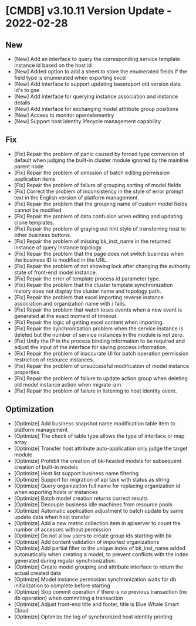 # [CMDB] v3.10.11 Version Update - 2022-02-28

## New

- [New] Add an interface to query the corresponding service template instance id based on the host id
- [New] Added option to add a sheet to store the enumerated fields if the field type is enumerated when exporting excel
- [New] Add interface to support updating basereport old version data id's to gse
- [New] Add interface for querying instance association and instance details
- [New] Add interface for exchanging model attribute group positions
- [New] Access to monitor opentelementry
- [New] Support host identity lifecycle management capability

## Fix

- [Fix] Repair the problem of panic caused by forced type conversion of default when judging the built-in cluster module ignored by the mainline parent node
- [Fix] Repair the problem of omission of batch editing permission application items
- [Fix] Repair the problem of failure of grouping sorting of model fields
- [Fix] Correct the problem of inconsistency in the style of error prompt text in the English version of platform management.
- [Fix] Repair the problem that the grouping name of custom model fields cannot be modified
- [Fix] Repair the problem of data confusion when editing and updating clone templates.
- [Fix] Repair the problem of graying out hint style of transferring host to other business buttons.
- [Fix] Repair the problem of missing bk_inst_name in the returned instance of query instance topology.
- [Fix] Repair the problem that the page does not switch business when the business ID is modified in the URL.
- [Fix] Repair the problem of not showing lock after changing the authority state of front-end model instance.
- [Fix] Repair the error of template process id parameter type.
- [Fix] Repair the problem that the cluster template synchronization history does not display the cluster name and topology path.
- [Fix] Repair the problem that excel importing reverse instance association and organization name with / fails.
- [Fix] Repair the problem that watch loses events when a new event is generated at the exact moment of timeout.
- [Fix] Repair the logic of getting excel content when importing.
- [Fix] Repair the synchronization problem when the service instance is deleted but the number of service instances in the module is not zero.
- [Fix] Unify the IP in the process binding information to be required and adjust the input of the interface for saving process information.
- [Fix] Repair the problem of inaccurate UI for batch operation permission restriction of resource instances.
- [Fix] Repair the problem of unsuccessful modification of model instance properties.
- [Fix] Repair the problem of failure to update action group when deleting old model instance action when migrate iam.
- [Fix] Repair the problem of failure in listening to host identity event.

## Optimization

- [Optimize] Add business snapshot name modification table item to platform management
- [Optimize] The check of table type allows the type of interface or map array
- [Optimize] Transfer host attribute auto-application only judge the target module 
- [Optimize] Prohibit the creation of bk-headed models for subsequent creation of built-in models
- [Optimize] Host list support business name filtering
- [Optimize] Support for migration of api task with status as string 
- [Optimize] Query organization full name for replacing organization id when exporting hosts or instances
- [Optimize] Batch model creation returns correct results
- [Optimize] Decouple business idle machines from resource pools
- [Optimize] Automatic application adjustment to batch update by same update data when host transfer
- [Optimize] Add a new metric collection item in apiserver to count the number of accesses without permission
- [Optimize] Do not allow users to create group ids starting with bk
- [Optimize] Add content validation of imported organizations
- [Optimize] Add partial filter to the unique index of bk_inst_name added automatically when creating a model, to prevent conflicts with the index generated during regular synchronization.
- [Optimize] Create model grouping and attribute interface to return the actual created data
- [Optimize] Model instance permission synchronization waits for db initialization to complete before starting
- [Optimize] Skip commit operation if there is no previous transaction (no db operation) when committing a transaction
- [Optimize] Adjust front-end title and footer, title is Blue Whale Smart Cloud
- [Optimize] Optimize the log of synchronized host identity printing